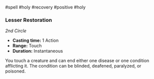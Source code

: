 #spell #holy #recovery #positive #holy
### Lesser Restoration
*2nd Circle*
- **Casting time:** 1 Action
- **Range:** Touch
- **Duration:** Instantaneous

You touch a creature and can end either one disease or one condition afflicting it. The condition can be blinded, deafened, paralyzed, or poisoned.